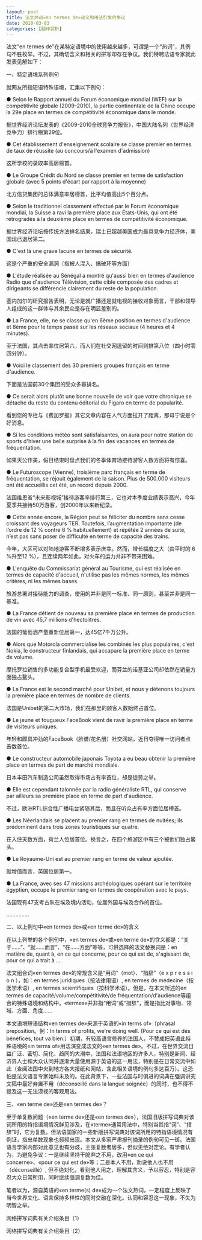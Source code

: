 ```yaml
---
layout: post
title: 法文热词«en termes de»词义和用法引发的争议
date: 2010-03-03
categories: [翻译赏析]  
---
```


法文"en termes de"在某特定语境中的使用越来越多，可谓是一个“热词”，其例句不胜枚举。不过，其确切含义和相关的拼写却存在争议。我们特聘法语专家就此发表见解如下：

一、特定语境系列例句

就网友所指短语特殊语境，汇集以下例句：

● Selon le Rapport annuel du Forum économique mondial (WEF) sur la compétitivité globale (2009-2010), la partie continentale de la Chine occupe la 29e place en termes de compétitivité économique dans le monde.

据世界经济论坛发表的《2009-2010全球竞争力报告》，中国大陆名列（世界经济竞争力）排行榜第29位。

● Cet établissement d'enseignement scolaire se classe premier en termes de taux de réussite (au concours/à l'examen d'admission)

这所学校的录取率高居榜首。

● Le Groupe Crédit du Nord se classe premier en terme de satisfaction globale (avec 5 points d'écart par rapport à la moyenne)

北方信贷集团的总体满意率居榜首，比平均值高出5个百分点。

● Selon le traditionnel classement effectué par le Forum économique mondial, la Suisse a ravi la première place aux États-Unis, qui ont été rétrogradés à la deuxième place en termes de compétitivité économique.

据世界经济论坛按传统方法排名结果，瑞士已超越美国成为最具竞争力经济体，美国现已退居第二。

● C'est là une grave lacune en termes de sécurité.

这是个严重的安全漏洞〔指被人混入、搞破环等方面〕

● L'étude réalisée au Sénégal a montré qu'aussi bien en termes d'audience Radio que d'audience Télévision, cette cible composée des cadres et dirigeants se différencie clairement du reste de la population.

塞内加尔的研究报告表明，无论是就广播还是就电视的接收对象而言，干部和领导人组成的这一群体与其余民众是存在明显差别的。

● La France, elle, ne se classe qu'en 6ème position en termes d'audience et 8ème pour le temps passé sur les réseaux sociaux (4 heures et 4 minutes).

至于法国，其点击率位居第六，而人们在社交网逗留的时间则排第八位（四小时零四分钟）。

● Voici le classement des 30 premiers groupes français en terme d'audience.

下面是法国前30个集团的受众多寡排名。

● Ce serait alors plutôt une bonne nouvelle de voir que votre chronique se détache du reste du contenu éditorial du Figaro en terme de popularité.

看到您的专栏与《费加罗报》其它文章内容在人气方面拉开了距离，那毋宁说是个好消息。

● Si les conditions météo sont satisfaisantes, on aura pour notre station de sports d'hiver une belle surprise à la fin des vacances en termes de fréquentation.

如果天公作美，假日结束时盘点我们的冬季体育场接待游客人数方面将有惊喜。

● Le Futuroscope (Vienne), troisième parc français en terme de fréquentation, se réjouit également de la saison. Plus de 500.000 visiteurs ont été accueillis cet été, un record depuis 2000.

法国维恩省“未来影视城”接待游客率排行第三，它也对本季度业绩表示高兴，今年夏季共接待50万游客，创2000年以来新纪录。

● Cette année encore, la Région peut se féliciter du nombre sans cesse croissant des voyageurs TER. Toutefois, l’augmentation importante (de l’ordre de 12 % contre 6 % habituellement) et répétée 2 années de suite, n’est pas sans poser de difficulté en terme de capacité des trains.

今年，大区可以对陆地游客不断增多表示庆幸。然而，增长幅度之大（由平时的 6 %升至12 %），且连续两年如此，对火车的运力并非不带来困难。

● L'enquête du Commissariat général au Tourisme, qui est réalisée en termes de capacité d'accueil, n'utilise pas les mêmes normes, les mêmes critères, ni les mêmes bases.

旅游总署对接待能力的调查，使用的并非是同一标准、同一原则，甚至并非是同一基准。

● La France détient de nouveau sa première place en termes de production de vin avec 45,7 millions d'hectolitres.

法国的葡萄酒产量重新位居第一，达45亿7千万公升。

● Alors que Motorola commercialise les combinés les plus populaires, c'est Nokia, le constructeur finlandais, qui accapare la première place en terme de volume.

摩托罗拉销售的多功能复合型手机最受欢迎，而芬兰的诺基亚公司却依然在销量方面独占鳌头。

● La France est le second marché pour Unibet, et nous y détenons toujours la première place en termes de nombre de clients.

法国是Unibet的第二大市场，我们在那里的顾客人数始终占首位。

● Le jeune et fougueux FaceBook vient de ravir la première place en terme de visiteurs uniques.

年轻和颇具冲劲的FaceBook（脸谱/花名册）社交网站，近日夺得唯一访问者点击数首位。

● Le constructeur automobile japonais Toyota a eu beau obtenir la première place en termes de part de marché mondiale.

日本丰田汽车制造公司虽然取得市场占有率首位，却是徒劳之举。

● Elle est cependant talonnée par la radio généraliste RTL, qui conserve par ailleurs sa première place en terme de part d'audience.

不过，欧洲RTL综合性广播电台紧随其后，而且在听众占有率方面位居榜首。

● Les Néerlandais se placent au premier rang en termes de nuitées; ils prédominent dans trois zones touristiques sur quatre.

在入住天数方面，荷兰人位居首位。换言之，在四个旅游区中有三个被他们独占鳌头。

● Le Royaume-Uni est au premier rang en terme de valeur ajoutée.

就增值而言，英国位居第一。

● La France, avec ses 47 missions archéologiques opérant sur le territoire égyptien, occupe le premier rang en termes de coopération avec le pays.

法国现有47支考古队在埃及境内活动，位居外国与埃及合作的首位。

……………

二、以上例句中«en termes de»或«en terme de»的含义

在以上列举的各个例句中，«en termes de»或«en terme de»的含义都是：“关于……”、“就……而言”、“在……方面”等等，可供选择的法文替换词是：en matière de, quant à, en ce qui concerne, pour ce qui est de, s'agissant de, pour ce qui a trait à ....

法文组合词«en termes de»的常规含义是“用词”（mot）、“措辞”（e x p r e s s i o n ），如：en termes juridiques（按法律用语）, en termes de médecine（按医学术语）, en termes scientifiques（按科学术语）。但是，在本文所述的en termes de capacité/volume/compétitivité/de fréquentation/d'audience等组合的特殊语境和结构中，«termes»并非指“用词”或“措辞”，而是指比对事物、领域、方面、角度……

本文语境短语结构«en termes de»来源于英语的«in terms of»〔phrasal preposition。例：In terms of profits, we're doing well. (Pour ce qui est des bénéfices, tout va bien.〕初期，有较高语言修养的法国人，不赞成把英语此特殊语境的«in terms of»用法演变成法文的«en termes de»。不过，在世界交流日益广泛、密切、简化、趋同的大潮中，法国和法语地区的许多人，特别是新闻、经济界人士和大众认同并逐渐大量使用源于英语的这一用法，特别是在日常交流中如此（查阅法国中央到地方各大报纸和网站，含此相关语境的例句多达百万）。这恐怕是法文语言专家始料未及的。在此背景下，一些法国与时俱进的词典在强调讲究文稿中最好弃置不用（déconseillé dans la langue soignée）的同时，也不得不提及这一无法漠视的客观用法。

三、«en terme de»还是«en termes de»？

至于单复数问题（«en terme de»还是«en termes de»），法国旧版拼写词典对该词所用的特指语境情况鲜见涉及，在«terme»通常用法中，特别当其指“词”、“措辞”时，它为复数。但法语国家的一些新版拼写词典对该词所用的特指语境情况有例证，指出单数现象也频频出现。本文从多家严肃报刊摘录的例句可见一斑。法国语言学家内部对此意见也有分歧，主张复数者居多，但似无绝对定论。有学者认为，为避免争议：一是继续坚持干脆弃之不用，改用«en ce qui concerne»、«pour ce qui est de»等；二是本人不用，劝说他人也不用（déconseillé）, 但不绝对化，看到他人用之，理解其含义，予以容忍，特别是容忍大众日常所用，同时继续强调复数为佳。

笔者以为，源自英语的«en terme(s) de»成为一个法文热词，一定程度上反映了当今世界文化、语言保持多样性的同时交融在深化。认同和容忍这一现象，不失为明智之举。

网络拼写词典有关介绍条目（1）



网络拼写词典有关介绍条目（2）



